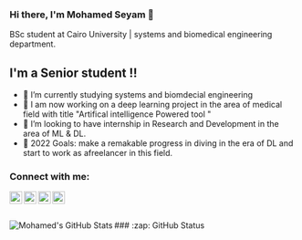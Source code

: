 ### Hi there, I'm Mohamed Seyam 👋

BSc student at Cairo University | systems and biomedical engineering department.

## I'm a Senior student !!

- 🌱 I’m currently studying systems and biomdecial engineering 
- 🔭 I am now working on a deep learning project in the area of medical field with title "Artifical intelligence Powered tool " 
- 👯 I’m looking to have internship in Research and Development in the area of ML & DL.
- 🥅 2022 Goals: make a remakable progress in diving in the era of DL and start to work as afreelancer in this field. 


### Connect with me:


[<img align="left" alt="codeSTACKr | YouTube" width="22px" src="https://cdn.jsdelivr.net/npm/simple-icons@v3/icons/youtube.svg" />][youtube]
[<img align="left" alt="codeSTACKr | Twitter" width="22px" src="https://cdn.jsdelivr.net/npm/simple-icons@v3/icons/twitter.svg" />][twitter]
[<img align="left" alt="codeSTACKr | LinkedIn" width="22px" src="https://cdn.jsdelivr.net/npm/simple-icons@v3/icons/linkedin.svg" />][linkedin]
[<img align="left" alt="codeSTACKr | Instagram" width="22px" src="https://cdn.jsdelivr.net/npm/simple-icons@v3/icons/instagram.svg" />][instagram]

<br />


<br />
<br />
### :zap: GitHub Status
<img align="left" alt="Mohamed's GitHub Stats" src="https://github-readme-stats.vercel.app/api?username=mohamed-seyam&show_icons=true" />
<br />



[twitter]: https://twitter.com/Mohamed56848980
[youtube]: https://www.youtube.com/channel/UCqCtwlDL94W9XnoBv1F8Syg
[instagram]:https://www.instagram.com/seyam_mo/
[linkedin]: https://www.linkedin.com/in/mohamed-seyam-91b3b81b7/
